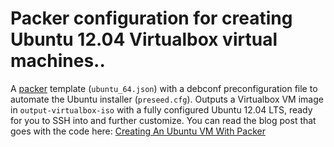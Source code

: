 Packer configuration for creating Ubuntu 12.04 Virtualbox virtual machines..
================
A [packer](http://www.packer.io/) template (`ubuntu_64.json`) with a debconf preconfiguration file to automate the Ubuntu installer (`preseed.cfg`). Outputs a Virtualbox VM image in `output-virtualbox-iso` with a fully configured Ubuntu 12.04 LTS, ready for you to SSH into and further customize. You can read the blog post that goes with the code here: [Creating An Ubuntu VM With Packer](http://kappataumu.com/articles/creating-an-Ubuntu-VM-with-packer.html)
